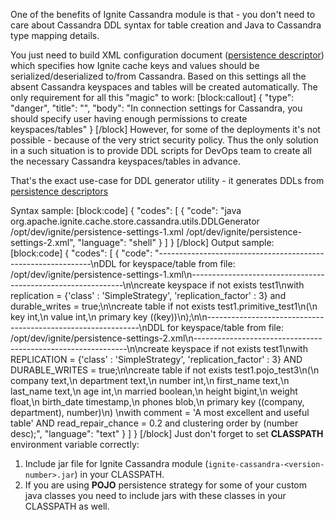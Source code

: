 One of the benefits of Ignite Cassandra module is that - you don't need to care about Cassandra DDL syntax for table creation and Java to Cassandra type mapping details. 

You just need to build XML configuration document ([persistence descriptor](doc:base-concepts#persistencesettingsbean)) which specifies how Ignite cache keys and values should be serialized/deserialized to/from Cassandra. Based on this settings all the absent Cassandra keyspaces and tables will be created automatically. The only requirement for all this "magic" to work:
[block:callout]
{
  "type": "danger",
  "title": "",
  "body": "In connection settings for Cassandra, you should specify user having enough permissions to create keyspaces/tables"
}
[/block]
However, for some of the deployments it's not possible - because of the very strict security policy. Thus the only solution in a such situation is to provide DDL scripts for DevOps team to create all the necessary Cassandra keyspaces/tables in advance. 

That's the exact use-case for DDL generator utility - it generates DDLs from [persistence descriptors](doc:base-concepts#persistencesettingsbean)

Syntax sample:
[block:code]
{
  "codes": [
    {
      "code": "java org.apache.ignite.cache.store.cassandra.utils.DDLGenerator /opt/dev/ignite/persistence-settings-1.xml /opt/dev/ignite/persistence-settings-2.xml",
      "language": "shell"
    }
  ]
}
[/block]
Output sample:
[block:code]
{
  "codes": [
    {
      "code": "-------------------------------------------------------------\nDDL for keyspace/table from file: /opt/dev/ignite/persistence-settings-1.xml\n-------------------------------------------------------------\n\ncreate keyspace if not exists test1\nwith replication = {'class' : 'SimpleStrategy', 'replication_factor' : 3} and durable_writes = true;\n\ncreate table if not exists test1.primitive_test1\n(\n key int,\n value int,\n primary key ((key))\n);\n\n-------------------------------------------------------------\nDDL for keyspace/table from file: /opt/dev/ignite/persistence-settings-2.xml\n-------------------------------------------------------------\n\ncreate keyspace if not exists test1\nwith REPLICATION = {'class' : 'SimpleStrategy', 'replication_factor' : 3} AND DURABLE_WRITES = true;\n\ncreate table if not exists test1.pojo_test3\n(\n company text,\n department text,\n number int,\n first_name text,\n last_name text,\n age int,\n married boolean,\n height bigint,\n weight float,\n birth_date timestamp,\n phones blob,\n primary key ((company, department), number)\n) \nwith comment = 'A most excellent and useful table' AND read_repair_chance = 0.2 and clustering order by (number desc);",
      "language": "text"
    }
  ]
}
[/block]
Just don't forget to set **CLASSPATH** environment variable correctly:

1. Include jar file for Ignite Cassandra module (`ignite-cassandra-<version-number>.jar`) in your CLASSPATH.
2. If you are using **POJO** persistence strategy for some of your custom java classes you need to include jars with these classes in your CLASSPATH as well.